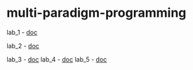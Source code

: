 # multi-paradigm-programming
lab_1 - [doc](https://docs.google.com/document/d/1ctFy-lMKKG6hokvGDfDSxGIL2SIE4bA2A0Nz4eXBWH8/edit?usp=sharing)

lab_2 - [doc](https://docs.google.com/document/d/1z7WOK9gfpRv5ombDC2tfDCK7y1oJ9WTGTVqlajgXHAA/edit?usp=sharing)

lab_3 - [doc]()
lab_4 - [doc]()
lab_5 - [doc]()
